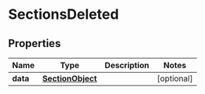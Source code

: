 # SectionsDeleted

## Properties
Name | Type | Description | Notes
------------ | ------------- | ------------- | -------------
**data** | [**SectionObject**](SectionObject.md) |  |  [optional]

